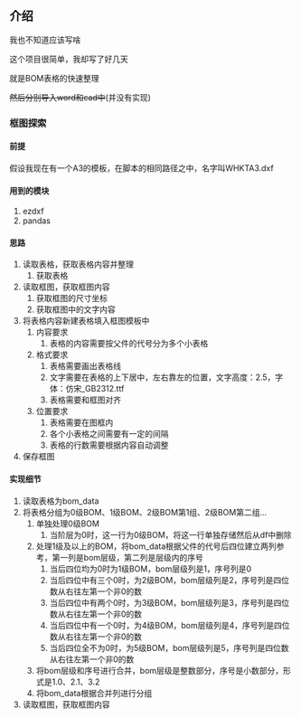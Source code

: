 ## 介绍

我也不知道应该写啥

这个项目很简单，我却写了好几天

就是BOM表格的快速整理


~~然后分别导入word和cad中~~(并没有实现)

### 框图探索

#### 前提

假设我现在有一个A3的模板，在脚本的相同路径之中，名字叫WHKTA3.dxf

#### 用到的模块

1. ezdxf
2. pandas

#### 思路

1. 读取表格，获取表格内容并整理
    1. 获取表格
2. 读取框图，获取框图内容
    1. 获取框图的尺寸坐标
    2. 获取框图中的文字内容
3. 将表格内容新建表格填入框图模板中
    1. 内容要求
        1. 表格的内容需要按父件的代号分为多个小表格
    2. 格式要求
        1. 表格需要画出表格线
        2. 文字需要在表格的上下居中，左右靠左的位置，文字高度：2.5，字体：仿宋_GB2312.ttf
        3. 表格需要和框图对齐
    3. 位置要求
        1. 表格需要在图框内
        2. 各个小表格之间需要有一定的间隔
        3. 表格的行数需要根据内容自动调整
4. 保存框图

#### 实现细节

1. 读取表格为bom_data
2. 将表格分组为0级BOM、1级BOM、2级BOM第1组、2级BOM第二组...
    1. 单独处理0级BOM
        1. 当阶层为0时，这一行为0级BOM，将这一行单独存储然后从df中删除
    2. 处理1级及以上的BOM，将bom_data根据父件的代号后四位建立两列参考，第一列是bom层级，第二列是层级内的序号
        1. 当后四位均为0时为1级BOM，bom层级列是1，序号列是0
        2. 当后四位中有三个0时，为2级BOM，bom层级列是2，序号列是四位数从右往左第一个非0的数
        3. 当后四位中有两个0时，为3级BOM，bom层级列是3，序号列是四位数从右往左第一个非0的数
        4. 当后四位中有一个0时，为4级BOM，bom层级列是4，序号列是四位数从右往左第一个非0的数
        5. 当后四位全不为0时，为5级BOM，bom层级列是5，序号列是四位数从右往左第一个非0的数
    3. 将bom层级和序号进行合并，bom层级是整数部分，序号是小数部分，形式是1.0、2.1、3.2
    4. 将bom_data根据合并列进行分组
3. 读取框图，获取框图内容

